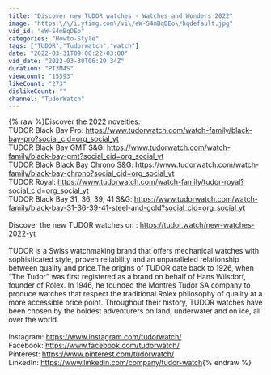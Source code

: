 ```yaml
---
title: "Discover new TUDOR watches - Watches and Wonders 2022"
image: "https:\/\/i.ytimg.com\/vi\/eW-S4mBqDEo\/hqdefault.jpg"
vid_id: "eW-S4mBqDEo"
categories: "Howto-Style"
tags: ["TUDOR","Tudorwatch","watch"]
date: "2022-03-31T09:00:22+03:00"
vid_date: "2022-03-30T06:29:34Z"
duration: "PT3M4S"
viewcount: "15593"
likeCount: "273"
dislikeCount: ""
channel: "TudorWatch"
---
```

{% raw %}Discover the 2022 novelties:<br />TUDOR Black Bay Pro: <a rel="nofollow" target="blank" href="https://www.tudorwatch.com/watch-family/black-bay-pro?social_cid=org_social_yt">https://www.tudorwatch.com/watch-family/black-bay-pro?social_cid=org_social_yt</a><br />TUDOR Black Bay GMT S&amp;G: <a rel="nofollow" target="blank" href="https://www.tudorwatch.com/watch-family/black-bay-gmt?social_cid=org_social_yt">https://www.tudorwatch.com/watch-family/black-bay-gmt?social_cid=org_social_yt</a><br />TUDOR Black Black Bay Chrono S&amp;G: <a rel="nofollow" target="blank" href="https://www.tudorwatch.com/watch-family/black-bay-chrono?social_cid=org_social_yt">https://www.tudorwatch.com/watch-family/black-bay-chrono?social_cid=org_social_yt</a><br />TUDOR Royal: <a rel="nofollow" target="blank" href="https://www.tudorwatch.com/watch-family/tudor-royal?social_cid=org_social_yt">https://www.tudorwatch.com/watch-family/tudor-royal?social_cid=org_social_yt</a><br />TUDOR Black Bay 31, 36, 39, 41 S&amp;G: <a rel="nofollow" target="blank" href="https://www.tudorwatch.com/watch-family/black-bay-31-36-39-41-steel-and-gold?social_cid=org_social_yt">https://www.tudorwatch.com/watch-family/black-bay-31-36-39-41-steel-and-gold?social_cid=org_social_yt</a><br /><br />Discover the new TUDOR watches on : <a rel="nofollow" target="blank" href="https://tudor.watch/new-watches-2022-yt">https://tudor.watch/new-watches-2022-yt</a><br /><br />TUDOR is a Swiss watchmaking brand that offers mechanical watches with sophisticated style, proven reliability and an unparalleled relationship between quality and price.The origins of TUDOR date back to 1926, when “The Tudor” was first registered as a brand on behalf of Hans Wilsdorf, founder of Rolex. In 1946, he founded the Montres Tudor SA company to produce watches that respect the traditional Rolex philosophy of quality at a more accessible price point. Throughout their history, TUDOR watches have been chosen by the boldest adventurers on land, underwater and on ice, all over the world.<br /><br />Instagram: <a rel="nofollow" target="blank" href="https://www.instagram.com/tudorwatch/">https://www.instagram.com/tudorwatch/</a><br />Facebook: <a rel="nofollow" target="blank" href="https://www.facebook.com/tudorwatch/​">https://www.facebook.com/tudorwatch/​</a><br />Pinterest: <a rel="nofollow" target="blank" href="https://www.pinterest.com/tudorwatch/">https://www.pinterest.com/tudorwatch/</a><br />LinkedIn: <a rel="nofollow" target="blank" href="https://www.linkedin.com/company/tudor-watch">https://www.linkedin.com/company/tudor-watch</a>{% endraw %}
